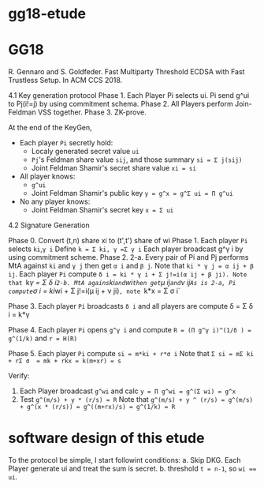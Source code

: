 # gg18-etude

# GG18
R. Gennaro and S. Goldfeder. Fast Multiparty Threshold ECDSA with Fast Trustless Setup. In ACM CCS 2018.

4.1 Key generation protocol
Phase 1. Each Player Pi selects ui. Pi send g^ui to Pj(i!=j) by using commitment schema.
Phase 2. All Players perform Join-Feldman VSS together.
Phase 3. ZK-prove.

At the end of the KeyGen,
* Each player `Pi` secretly hold:
  - Localy generated secret value `ui`
  - `Pj`'s Feldman share value `sij`, and those summary `si = Σ j(sij)`
  - Joint Feldman Shamir's secret share value `xi = si`
* All player knows:
  - `g^ui`
  - Joint Feldman Shamir's public key `y = g^x = g^Σ ui = Π g^ui`
* No any player knows:
  - Joint Feldman Shamir's secret key `x = Σ ui`


4.2 Signature Generation

Phase 0. Convert (t,n) share xi to (t',t') share of wi
Phase 1. Each player `Pi` selects `ki`,`γ i`
         Define `k = Σ ki, γ =Σ γ i`
         Each player broadcast g^γ i by using commitment scheme.
Phase 2.
 2-a. Every pair of Pi and Pj performs MtA against `ki` and `γ j` then get `α i` and `β j`.
      Note that `ki * γ j = α ij + β ij`.
      Each player `Pi` compute `δ i = ki * γ i + Σ j!=i(α ij + β ji).
      Note that `k*γ  = Σ δ i`
 2-b. MtA agains `ki` and `wi` then get `μ ij` and `ν ij`
      As is 2-a, Pi compute `σ i = ki*wi + Σ j!=i(μ ij + ν ji)`, note `k*x = Σ σ i`

Phase 3. Each player `Pi` broadcasts `δ i` and all players are compute δ  = Σ δ i = k*γ

Phase 4. Each player `Pi` opens `g^γ i` and compute `R = (Π g^γ i)^(1/δ ) = g^(1/k)` and `r = H(R)`

Phase 5. Each player `Pi` compute `si = m*ki + r*σ i`
         Note that `Σ si = mΣ ki + rΣ σ  = mk + rkx = k(m+xr) = s`


Verify:
  1. Each Player broadcast `g^wi` and calc `y = Π g^wi = g^(Σ wi) = g^x`
  2. Test `g^(m/s) + y * (r/s) = R`
     Note that `g^(m/s) + y ^ (r/s) = g^(m/s) + g^(x * (r/s)) = g^((m+rx)/s) = g^(1/k) = R`

# software design of this etude

To the protocol be simple, I start followint conditions:
 a. Skip DKG. Each Player generate ui and treat the sum is secret.
 b. threshold `t = n-1`, so `wi == ui`.

 
